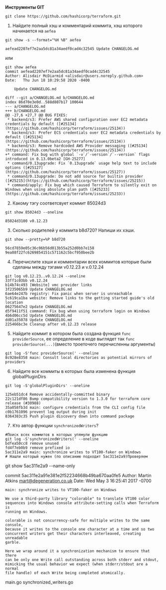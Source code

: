 **Инструменты GIT**

`git clone https://github.com/hashicorp/terraform.git`
1. Найдите полный хэш и комментарий коммита, хэш которого начинается на `aefea`
```commandline
git show -s --format="%H %B" aefea

aefead2207ef7e2aa5dc81a34aedf0cad4c32545 Update CHANGELOG.md
```
или
```commandline
git show aefea
commit aefead2207ef7e2aa5dc81a34aedf0cad4c32545
Author: Alisdair McDiarmid <alisdair@users.noreply.github.com>
Date:   Thu Jun 18 10:29:58 2020 -0400

    Update CHANGELOG.md

diff --git a/CHANGELOG.md b/CHANGELOG.md
index 86d70e3e0d..588d807b17 100644
--- a/CHANGELOG.md
+++ b/CHANGELOG.md
@@ -27,6 +27,7 @@ BUG FIXES:
 * backend/s3: Prefer AWS shared configuration over EC2 metadata credentials by default ([#25134](https://github.com/hashicorp/terraform/issues/25134))
 * backend/s3: Prefer ECS credentials over EC2 metadata credentials by default ([#25134](https://github.com/hashicorp/terraform/issues/25134))
 * backend/s3: Remove hardcoded AWS Provider messaging ([#25134](https://github.com/hashicorp/terraform/issues/25134))
+* command: Fix bug with global `-v`/`-version`/`--version` flags introduced in 0.13.0beta2 [GH-25277]
 * command/0.13upgrade: Fix `0.13upgrade` usage help text to include options ([#25127](https://github.com/hashicorp/terraform/issues/25127))
 * command/0.13upgrade: Do not add source for builtin provider ([#25215](https://github.com/hashicorp/terraform/issues/25215))
 * command/apply: Fix bug which caused Terraform to silently exit on Windows when using absolute plan path ([#25233](https://github.com/hashicorp/terraform/issues/25233))
```

2. Какому тэгу соответсвует коммит 85024d3
```
git show 85024d3 --oneline

85024d3100 v0.12.23
```

3. Сколько родителей у коммита b8d720? Напиши их хэши.
```
git show --pretty=%P b8d720

56cd7859e05c36c06b56d013b55a252d0bb7e158 9ea88f22fc6269854151c571162c5bcf958bee2b
```

4. Перечислите хэши и комментарии всех коммитов которые были сделаны между тэгами v0.12.23 и v.0.12.24
```
git log v0.12.23..v0.12.24 --oneline
33ff1c03bb v0.12.24
b14b74c493 [Website] vmc provider links
3f235065b9 Update CHANGELOG.md
6ae64e247b registry: Fix panic when server is unreachable
5c619ca1ba website: Remove links to the getting started guide's old location
06275647e2 Update CHANGELOG.md
d5f9411f51 command: Fix bug when using terraform login on Windows
4b6d06cc5d Update CHANGELOG.md
dd01a35078 Update CHANGELOG.md
225466bc3e Cleanup after v0.12.23 release
```

5. Найдите коммит в котором была создана функция `func providerSource`, ее определение в коде выглядет так `func providerSource(...)`(вместо троеточего перечисленны аргументы)
```
git log -S'func providerSource(' --oneline
8c928e8358 main: Consult local directories as potential mirrors of providers
```

6. Найдите все коммиты в которых была изменена функция globalPluginDirs
```
git log -S'globalPluginDirs' --oneline

125eb51dc4 Remove accidentally-committed binary
22c121df86 Bump compatibility version to 1.3.0 for terraform core release (#30988)
35a058fb3d main: configure credentials from the CLI config file
c0b1761096 prevent log output during init
8364383c35 Push plugin discovery down into command package
```
7. Кто автор функции `synchronizedWriters`?
```
#Поиск всех коммитов в которых упямули функцию
git log -S'synchronizedWriters(' --oneline
bdfea50cc8 remove unused
fd4f7eb0b9 remove prefixed io
5ac311e2a9 main: synchronize writes to VT100-faker on Windows
# Нашли который нужен (по описанию подходит 5ac311e2a9)Проверяем
```
git show 5ac311e2a9 --name-only

commit 5ac311e2a91e381e2f52234668b49ba670aa0fe5
Author: Martin Atkins <mart@degeneration.co.uk>
Date:   Wed May 3 16:25:41 2017 -0700

    main: synchronize writes to VT100-faker on Windows

    We use a third-party library "colorable" to translate VT100 color
    sequences into Windows console attribute-setting calls when Terraform is
    running on Windows.

    colorable is not concurrency-safe for multiple writes to the same console,
    because it writes to the console one character at a time and so two
    concurrent writers get their characters interleaved, creating unreadable
    garble.

    Here we wrap around it a synchronization mechanism to ensure that there
    can be only one Write call outstanding across both stderr and stdout,
    mimicking the usual behavior we expect (when stderr/stdout are a normal
    file handle) of each Write being completed atomically.

main.go
synchronized_writers.go
```
